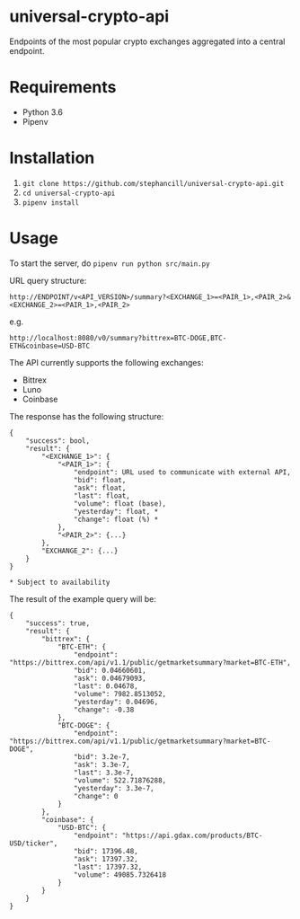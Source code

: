 # universal-crypto-api
Endpoints of the most popular crypto exchanges aggregated into a central endpoint.

# Requirements
* Python 3.6
* Pipenv

# Installation
1. `git clone https://github.com/stephancill/universal-crypto-api.git`
2. `cd universal-crypto-api`
3. `pipenv install`

# Usage
To start the server, do `pipenv run python src/main.py`

URL query structure: 

`http://ENDPOINT/v<API_VERSION>/summary?<EXCHANGE_1>=<PAIR_1>,<PAIR_2>&<EXCHANGE_2>=<PAIR_1>,<PAIR_2>`

e.g.

`http://localhost:8080/v0/summary?bittrex=BTC-DOGE,BTC-ETH&coinbase=USD-BTC`

The API currently supports the following exchanges:
* Bittrex
* Luno
* Coinbase

The response has the following structure:
```
{
    "success": bool,
    "result": {
        "<EXCHANGE_1>": {
            "<PAIR_1>": {
                "endpoint": URL used to communicate with external API,
                "bid": float,
                "ask": float,
                "last": float,
                "volume": float (base),
                "yesterday": float, *
                "change": float (%) *
            },
            "<PAIR_2>": {...}
        },
        "EXCHANGE_2": {...}
    }
}

* Subject to availability
```

The result of the example query will be:

```
{
    "success": true,
    "result": {
        "bittrex": {
            "BTC-ETH": {
                "endpoint": "https://bittrex.com/api/v1.1/public/getmarketsummary?market=BTC-ETH",
                "bid": 0.04660601,
                "ask": 0.04679093,
                "last": 0.04678,
                "volume": 7982.8513052,
                "yesterday": 0.04696,
                "change": -0.38
            },
            "BTC-DOGE": {
                "endpoint": "https://bittrex.com/api/v1.1/public/getmarketsummary?market=BTC-DOGE",
                "bid": 3.2e-7,
                "ask": 3.3e-7,
                "last": 3.3e-7,
                "volume": 522.71876288,
                "yesterday": 3.3e-7,
                "change": 0
            }
        },
        "coinbase": {
            "USD-BTC": {
                "endpoint": "https://api.gdax.com/products/BTC-USD/ticker",
                "bid": 17396.48,
                "ask": 17397.32,
                "last": 17397.32,
                "volume": 49085.7326418
            }
        }
    }
}
```
